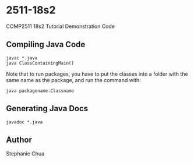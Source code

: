 # 2511-18s2
COMP2511 18s2 Tutorial Demonstration Code

## Compiling Java Code
```
javac *.java
java ClassContainingMain()
```
Note that to run packages, you have to put the classes into a folder with the same name as the package, 
and run the command with:
```
java packagename.Classname
```

## Generating Java Docs
```
javadoc *.java
```

## Author
Stephanie Chua
